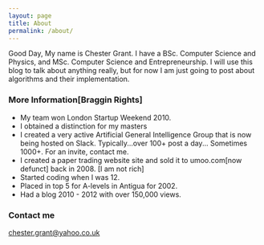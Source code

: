 ```yaml
---
layout: page
title: About
permalink: /about/
---
```


Good Day, My name is Chester Grant. I have a BSc. Computer Science and Physics, and MSc. Computer Science and Entrepreneurship.
I will use this blog to talk about anything really, but for now I am just going to post about algorithms and their implementation.


### More Information[Braggin Rights]

- My team won London Startup Weekend 2010.
- I obtained a distinction for my masters
- I created a very active Artificial General Intelligence Group that is now being hosted on Slack.
  Typically...over 100+ post a day... Sometimes 1000+. For an invite, contact me.
- I created a paper trading website site and sold it to umoo.com[now defunct] back in 2008. [I am not rich]
- Started coding when I was 12.
- Placed in top 5 for A-levels in Antigua for 2002.
- Had a blog 2010 - 2012 with over 150,000 views.


### Contact me

[chester.grant@yahoo.co.uk](mailto:chester.grant@yahoo.co.uk)